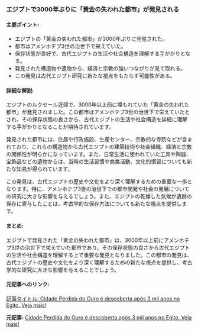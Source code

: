 ### エジプトで3000年ぶりに「黄金の失われた都市」が発見される

#### 主要ポイント:
- エジプトの「黄金の失われた都市」が3000年ぶりに発見された。
- 都市はアメンホテプ3世の治世下で栄えていた。
- 保存状態が良好で、古代エジプトの生活や社会構造を理解する手がかりとなる。
- 発見された構造物や遺物から、経済と宗教の強いつながりが見て取れる。
- この発見は古代エジプト研究に新たな視点をもたらす可能性がある。

#### 詳細な解説:
エジプトのルクセール近郊で、3000年以上前に埋もれていた「黄金の失われた都市」が発見されました。この都市はアメンホテプ3世の治世下で栄えていたとされ、その保存状態の良さから、古代エジプトの生活や社会構造を詳細に理解する手がかりとなることが期待されています。

発見された都市には、住居や行政施設、生産センター、宗教的な寺院などが含まれており、これらの構造物から古代エジプトの建築技術や社会組織、経済と宗教の関係性が明らかになっています。また、日常生活に使われていた工具や陶器、宝飾品などの遺物からは、当時の生活習慣や商業活動、文化的慣習についても新たな知見が得られています。

この発見は、古代エジプトの歴史や文化をより深く理解するための重要な一歩となります。特に、アメンホテプ3世の治世下での都市開発や社会の発展についての研究に大きな影響を与えるでしょう。また、エジプトの乾燥した気候が遺跡の保存に寄与したことは、考古学的な保存方法についても新たな視点を提供します。

#### まとめ:
エジプトで発見された「黄金の失われた都市」は、3000年以上前にアメンホテプ3世の治世下で栄えていた都市であり、その保存状態の良さから古代エジプトの生活や社会構造を理解する上で重要な発見となりました。この都市の発見は、古代エジプトの歴史や文化をより深く理解するための新たな視点を提供し、考古学的な研究に大きな影響を与えることでしょう。

#### 元記事へのリンク:
[記事タイトル: Cidade Perdida do Ouro é descoberta após 3 mil anos no Egito. Veja mais!](リンク先URL)

**元記事:** [Cidade Perdida do Ouro é descoberta após 3 mil anos no Egito. Veja mais!](https://mundoemrevista.com.br/cidade-perdida-do-ouro-e-descoberta-apos-3-mil-anos-no-egito-veja-mais/)